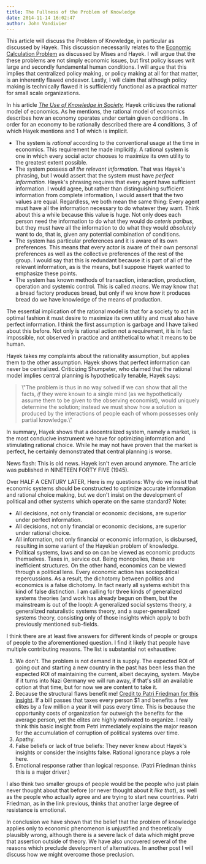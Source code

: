 ```yaml
---
title: The Fullness of the Problem of Knowledge
date: 2014-11-14 16:02:47
author: John Vandivier
---
```




<p>This article will discuss the Problem of Knowledge, in particular as discussed by Hayek. This discussion necessarily relates to the <a href=\"http://en.wikipedia.org/w/index.php?title=Economic_calculation_problem&amp;oldid=572500097#Use_of_technology\">Economic Calculation Problem</a> as discussed by Mises and Hayek. I will argue that the these problems are not simply economic issues, but first policy issues writ large and secondly fundamental human conditions. I will argue that this implies that centralized policy making, or policy making at all for that matter, is an inherently flawed endeavor. Lastly, I will claim that although policy making is technically flawed it is sufficiently functional as a practical matter for small scale organizations.</p><p>In his article <em><a href=\"http://www.econlib.org/library/Essays/hykKnw1.html\">The Use of Knowledge in Society</a>,</em> Hayek criticizes the rational model of economics. As he mentions, the rational model of economics describes how an economy operates under certain given conditions . In order for an economy to be rationally described there are 4 conditions, 3 of which Hayek mentions and 1 of which is implicit.</p><ul><li>The system is <em>rational</em> according to the conventional usage at the time in economics. This requirement he made implicitly. A rational system is one in which every social actor chooses to maximize its own utility to the greatest extent possible.</li><li>The system possess <em>all the relevant information</em>. That was Hayek's phrasing, but I would assert that the system must have <em>perfect information. </em>Hayek's phrasing requires that every agent have sufficient information. I would agree, but rather than distinguishing sufficient information from complete information, I would assert that the two values are equal. Regardless, we both mean the same thing: Every agent must have all the information necessary to do whatever they want. Think about this a while because this value is huge. Not only does each person need the information to do what they would do <em>ceteris paribus</em>, but they must have all the information to do what they would <em>absolutely</em> want to do, that is, given any potential combination of conditions.</li><li>The system has particular preferences and it is aware of its own preferences. This means that every actor is aware of their own personal preferences as well as the collective preferences of the rest of the group. I would say that this is redundant because it is part of all of the relevant information, as is the means, but I suppose Hayek wanted to emphasize these points.</li><li>The system has known methods of transaction, interaction, production, operation and systemic control. This is called <em>means</em>. We may know that a bread factory produces bread, but only if we know <em>how</em> it produces bread do we have knowledge of the means of production.</li></ul><p>The essential implication of the rational model is that for a society to act in optimal fashion it must desire to maximize its own utility and must also have perfect information. I think the first assumption is garbage and I have talked about this before. Not only is rational action not a requirement, it is in fact impossible, not observed in practice and antithetical to what it means to be human.</p><p>Hayek takes my complaints about the rationality assumption, but applies them to the other assumption. Hayek shows that perfect information can never be centralized. Criticizing Shumpeter, who claimed that the rational model implies central planning is hypothetically tenable, Hayek says:</p><blockquote><p>\"The problem is thus in no way solved if we can show that all the facts, <i>if </i>they were known to a single mind (as we hypothetically assume them to be given to the observing economist), would uniquely determine the solution; instead we must show how a solution is produced by the interactions of people each of whom possesses only partial knowledge.\"</p></blockquote><p>In summary, Hayek shows that a decentralized system, namely a market, is the most conducive instrument we have for optimizing information and stimulating rational choice. While he may not have proven that the market is perfect, he certainly demonstrated that central planning is worse.</p><p>News flash: This is old news. Hayek isn't even around anymore. The article was published in NINETEEN FORTY FIVE (1945).</p><p>Over HALF A CENTURY LATER, Here is my questions: Why do we insist that economic systems should be constructed to optimize accurate information and rational choice making, but we don't insist on the development of political and other systems which operate on the same standard? Note:</p><ul><li>All decisions, not only financial or economic decisions, are superior under perfect information.</li><li>All decisions, not only financial or economic decisions, are superior under rational choice.</li><li>All information, not only financial or economic information, is disbursed, resulting in some variant of the Hayekian problem of knowledge.</li><li>Political systems, laws and so on can be viewed as economic products themselves. Taxes in, service out. Being monopolies, these are inefficient structures. On the other hand, economics can be viewed through a political lens. Every economic action has sociopolitical repercussions. As a result, the dichotomy between politics and economics is a false dichotomy. In fact nearly all systems exhibit this kind of false distinction. I am calling for three kinds of generalized systems theories (and work has already begun on them, but the mainstream is out of the loop): A generalized social systems theory, a generalized naturalistic systems theory, and a super-generalized systems theory, consisting only of those insights which apply to both previously mentioned sub-fields.</li></ul><p>I think there are at least five answers for different kinds of people or groups of people to the aforementioned question. I find it likely that people have multiple contributing reasons. The list is substantial not exhaustive:</p><ol><li>We don't. The problem is not demand it is supply. The expected ROI of going out and starting a new country in the past has been less than the expected ROI of maintaining the current, albeit decaying, system. Maybe if it turns into Nazi Germany we will run away, if that's still an available option at that time, but for now we are content to take it.</li><li>Because the structural flaws benefit me! <a href=\"http://www.youtube.com/watch?v=yG74Gmfd-9c&amp;list=PL874BBC2331D786A3&amp;index=81\">Credit to Patri Friedman for this insight</a>. If a bill passes that taxes every person $1 and benefits a few elites by a few million a year it will pass every time. This is because the opportunity costs of organization far outweigh the benefits for the average person, yet the elites are highly motivated to organize. I really think this basic insight from Petri immediately explains the major reason for the accumulation of corruption of political systems over time.</li><li>Apathy.</li><li>False beliefs or lack of true beliefs: They never knew about Hayek's insights or consider the insights false. Rational ignorance plays a role here.</li><li>Emotional response rather than logical response. (Patri Friedman thinks this is a major driver.)</li></ol><p>I also think two smaller groups of people would be the people who just plain never thought about that before (or never thought about it <em>like that</em>), as well as the people who actually agree and are trying to start new countries. Patri Friedman, as in the link previous, thinks that another large degree of resistance is emotional.</p><p>In conclusion we have shown that the belief that the problem of knowledge applies only to economic phenomenon is unjustified and theoretically plausibly wrong, although there is a severe lack of data which might prove that assertion outside of theory. We have also uncovered several of the reasons which preclude development of alternatives. In another post I will discuss how we might overcome those preclusion.</p>